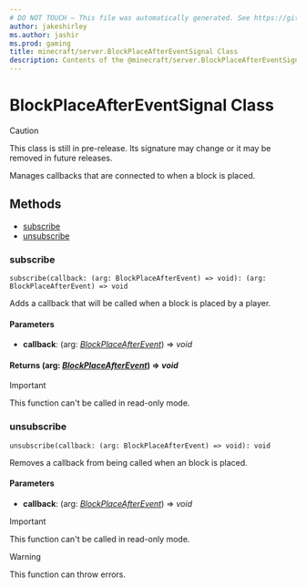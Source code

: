 ```yaml
---
# DO NOT TOUCH — This file was automatically generated. See https://github.com/mojang/minecraftapidocsgenerator to modify descriptions, examples, etc.
author: jakeshirley
ms.author: jashir
ms.prod: gaming
title: minecraft/server.BlockPlaceAfterEventSignal Class
description: Contents of the @minecraft/server.BlockPlaceAfterEventSignal class.
---
```

# BlockPlaceAfterEventSignal Class

> [!CAUTION]
> This class is still in pre-release.  Its signature may change or it may be removed in future releases.

Manages callbacks that are connected to when a block is placed.

## Methods
- [subscribe](#subscribe)
- [unsubscribe](#unsubscribe)

### **subscribe**
`
subscribe(callback: (arg: BlockPlaceAfterEvent) => void): (arg: BlockPlaceAfterEvent) => void
`

Adds a callback that will be called when a block is placed by a player.

#### **Parameters**
- **callback**: (arg: [*BlockPlaceAfterEvent*](BlockPlaceAfterEvent.md)) => *void*

#### **Returns** (arg: [*BlockPlaceAfterEvent*](BlockPlaceAfterEvent.md)) => *void*

> [!IMPORTANT]
> This function can't be called in read-only mode.

### **unsubscribe**
`
unsubscribe(callback: (arg: BlockPlaceAfterEvent) => void): void
`

Removes a callback from being called when an block is placed.

#### **Parameters**
- **callback**: (arg: [*BlockPlaceAfterEvent*](BlockPlaceAfterEvent.md)) => *void*

> [!IMPORTANT]
> This function can't be called in read-only mode.

> [!WARNING]
> This function can throw errors.
